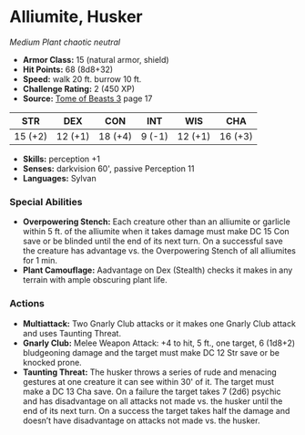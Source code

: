# Alliumite, Husker

*Medium* *Plant* *chaotic neutral*

- **Armor Class:** 15 (natural armor, shield)
- **Hit Points:** 68 (8d8+32)
- **Speed:** walk 20 ft. burrow 10 ft.
- **Challenge Rating:** 2 (450 XP)
- **Source:** [Tome of Beasts 3](https://koboldpress.com/kpstore/product/tome-of-beasts-3-for-5th-edition/) page 17

| STR | DEX | CON | INT | WIS | CHA |
| --- | --- | --- | --- | --- | --- |
| 15 (+2) | 12 (+1) | 18 (+4) | 9 (-1) | 12 (+1) | 16 (+3) |

- **Skills:** perception +1
- **Senses:** darkvision 60', passive Perception 11
- **Languages:** Sylvan

### Special Abilities

- **Overpowering Stench:** Each creature other than an alliumite or garlicle within 5 ft. of the alliumite when it takes damage must make DC 15 Con save or be blinded until the end of its next turn. On a successful save the creature has advantage vs. the Overpowering Stench of all alliumites for 1 min.
- **Plant Camouflage:** Aadvantage on Dex (Stealth) checks it makes in any terrain with ample obscuring plant life.

### Actions

- **Multiattack:** Two Gnarly Club attacks or it makes one Gnarly Club attack and uses Taunting Threat.
- **Gnarly Club:** Melee Weapon Attack: +4 to hit, 5 ft., one target, 6 (1d8+2) bludgeoning damage and the target must make DC 12 Str save or be knocked prone.
- **Taunting Threat:** The husker throws a series of rude and menacing gestures at one creature it can see within 30' of it. The target must make a DC 13 Cha save. On a failure the target takes 7 (2d6) psychic and has disadvantage on all attacks not made vs. the husker until the end of its next turn. On a success the target takes half the damage and doesn’t have disadvantage on attacks not made vs. the husker.


